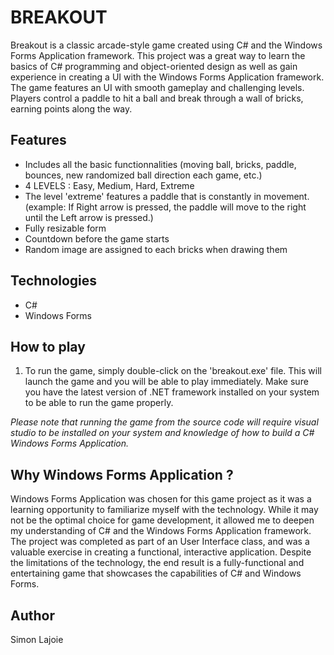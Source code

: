 # BREAKOUT
Breakout is a classic arcade-style game created using C# and the Windows Forms Application framework. This project was a great way to learn the basics of C# programming and object-oriented design as well as gain experience in creating a UI with the Windows Forms Application framework. The game features an UI with smooth gameplay and challenging levels. Players control a paddle to hit a ball and break through a wall of bricks, earning points along the way.

## Features
* Includes all the basic functionnalities (moving ball, bricks, paddle, bounces, new randomized ball direction each game, etc.)
* 4 LEVELS : Easy, Medium, Hard, Extreme
* The level 'extreme' features a paddle that is constantly in movement. (example: If Right arrow is pressed, the paddle will move to the right until the Left arrow is pressed.)
* Fully resizable form
* Countdown before the game starts
* Random image are assigned to each bricks when drawing them

## Technologies
* C#
* Windows Forms

## How to play
1. To run the game, simply double-click on the 'breakout.exe' file. This will launch the game and you will be able to play immediately. Make sure you have the latest version of .NET framework installed on your system to be able to run the game properly.

*Please note that running the game from the source code will require visual studio to be installed on your system and knowledge of how to build a C# Windows Forms Application.*

## Why Windows Forms Application ?
Windows Forms Application was chosen for this game project as it was a learning opportunity to familiarize myself with the technology. While it may not be the optimal choice for game development, it allowed me to deepen my understanding of C# and the Windows Forms Application framework. The project was completed as part of an User Interface class, and was a valuable exercise in creating a functional, interactive application. Despite the limitations of the technology, the end result is a fully-functional and entertaining game that showcases the capabilities of C# and Windows Forms.

## Author
Simon Lajoie
